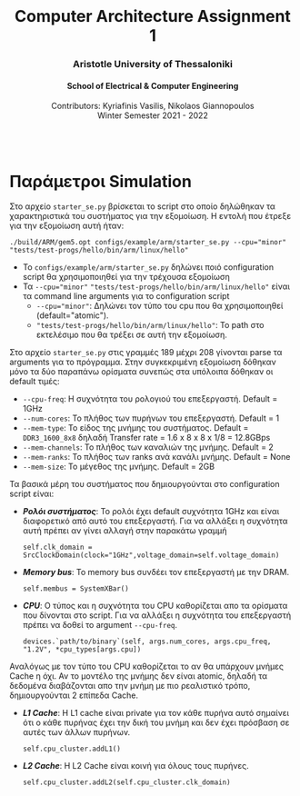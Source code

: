 <div id="top"></div>

<br />
<div align="center">
  <h1 align="center">Computer Architecture Assignment 1</h1>
  <h3 align="center">Aristotle University of Thessaloniki</h3>
  <h4 align="center">School of Electrical & Computer Engineering</h4>
  <p align="center">
    Contributors: Kyriafinis Vasilis, Nikolaos Giannopoulos
    <br />
    Winter Semester 2021 - 2022
    <br />
    <br />
    <br />
    <br />
  </p>
</div>

# Παράμετροι Simulation

Στο αρχείο `starter_se.py` βρίσκεται το script στο οποίο δηλώθηκαν τα χαρακτηριστικά του συστήματος για την εξομοίωση. Η εντολή που έτρεξε για την εξομοίωση αυτή ήταν: 

    ./build/ARM/gem5.opt configs/example/arm/starter_se.py --cpu="minor" "tests/test-progs/hello/bin/arm/linux/hello"


* Το `configs/example/arm/starter_se.py` δηλώνει ποιό configuration script θα χρησιμοποιηθεί για την τρέχουσα εξομοίωση
* Τα `--cpu="minor"` `"tests/test-progs/hello/bin/arm/linux/hello"` είναι τα command line arguments για το configuration script
  * `--cpu="minor"`: Δηλώνει τον τύπο του cpu που θα χρησιμοποιηθεί (default="atomic").
  * `"tests/test-progs/hello/bin/arm/linux/hello"`: Το path στο εκτελέσιμο που θα τρέξει σε αυτή την εξομοίωση.

Στο αρχείο `starter_se.py` στις γραμμές 189 μέχρι 208 γίνονται parse τα arguments για το πρόγραμμα. Στην συγκεκριμένη εξομοίωση δόθηκαν μόνο τα δύο παραπάνω ορίσματα συνεπώς στα υπόλοιπα δόθηκαν οι default τιμές:

* `--cpu-freq`: Η συχνότητα του ρολογιού του επεξεργαστή. Default = 1GHz
* `--num-cores`: Το πλήθος των πυρήνων του επεξεργαστή. Default = 1
* `--mem-type`: Το είδος της μνήμης του συστήματος. Default = `DDR3_1600_8x8` δηλαδή Transfer rate = 1.6 x 8 x 8 x 1/8 = 12.8GBps
* `--mem-channels`: Το πλήθος των καναλιών της μνήμης. Default = 2
* `--mem-ranks`: Το πλήθος των ranks ανά κανάλι μνήμης. Default = None
* `--mem-size`: Το μέγεθος της μνήμης. Default = 2GB

Τα βασικά μέρη του συστήματος που δημιουργούνται στο configuration script είναι:

* **_Ρολόι συστήματος_**: Το ρολόι έχει default συχνότητα 1GHz και είναι διαφορετικό από αυτό του επεξεργαστή. Για να αλλάξει η συχνότητα αυτή πρέπει αν γίνει αλλαγή στην παρακάτω γραμμή
  
      self.clk_domain = SrcClockDomain(clock="1GHz",voltage_domain=self.voltage_domain)

* **_Memory bus_**: Το memory bus συνδέει τον επεξεργαστή με την DRAM.
  
      self.membus = SystemXBar()

* **_CPU_**: Ο τύπος και η συχνότητα του CPU καθορίζεται απο τα ορίσματα που δίνονται στο script. Για να αλλάξει η συχνότητα του επεξεργαστή πρέπει να δοθεί το argument `--cpu-freq`.
  
      devices.`path/to/binary`(self, args.num_cores, args.cpu_freq, "1.2V", *cpu_types[args.cpu])

Αναλόγως με τον τύπο του CPU καθορίζεται το αν θα υπάρχουν μνήμες Cache η όχι. Αν το μοντέλο της μνήμης δεν είναι atomic, δηλαδή τα δεδομένα διαβάζονται απο την μνήμη με πιο ρεαλιστικό τρόπο, δημιουργούνται 2 επίπεδα Cache. 

* **_L1 Cache_**: Η L1 cache είναι private για τον κάθε πυρήνα αυτό σημαίνει ότι ο κάθε πυρήνας έχει την δική του μνήμη και δεν έχει πρόσβαση σε αυτές των άλλων πυρήνων. 
  
      self.cpu_cluster.addL1()

* **_L2 Cache_**: Η L2 Cache είναι κοινή για όλους τους πυρήνες.
  
      self.cpu_cluster.addL2(self.cpu_cluster.clk_domain)